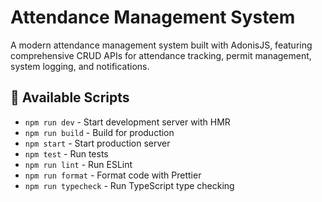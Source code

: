 # Attendance Management System

A modern attendance management system built with AdonisJS, featuring comprehensive CRUD APIs for attendance tracking, permit management, system logging, and notifications.

## 🔧 Available Scripts

- `npm run dev` - Start development server with HMR
- `npm run build` - Build for production
- `npm start` - Start production server
- `npm test` - Run tests
- `npm run lint` - Run ESLint
- `npm run format` - Format code with Prettier
- `npm run typecheck` - Run TypeScript type checking
